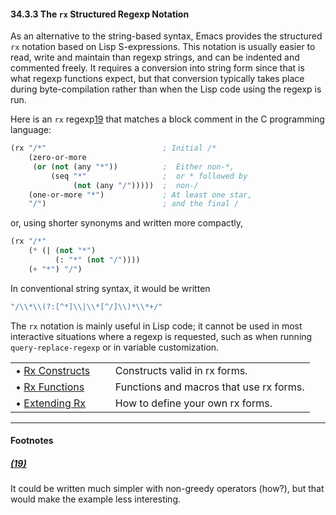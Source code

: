

#### 34.3.3 The `rx` Structured Regexp Notation

As an alternative to the string-based syntax, Emacs provides the structured `rx` notation based on Lisp S-expressions. This notation is usually easier to read, write and maintain than regexp strings, and can be indented and commented freely. It requires a conversion into string form since that is what regexp functions expect, but that conversion typically takes place during byte-compilation rather than when the Lisp code using the regexp is run.

Here is an `rx` regexp[19](#FOOT19) that matches a block comment in the C programming language:

```lisp
(rx "/*"                          ; Initial /*
    (zero-or-more
     (or (not (any "*"))          ;  Either non-*,
         (seq "*"                 ;  or * followed by
              (not (any "/")))))  ;  non-/
    (one-or-more "*")             ; At least one star,
    "/")                          ; and the final /
```

or, using shorter synonyms and written more compactly,

```lisp
(rx "/*"
    (* (| (not "*")
          (: "*" (not "/"))))
    (+ "*") "/")
```

In conventional string syntax, it would be written

```lisp
"/\\*\\(?:[^*]\\|\\*[^/]\\)*\\*+/"
```

The `rx` notation is mainly useful in Lisp code; it cannot be used in most interactive situations where a regexp is requested, such as when running `query-replace-regexp` or in variable customization.

|                                       |    |                                         |
| :------------------------------------ | -- | :-------------------------------------- |
| • [Rx Constructs](Rx-Constructs.html) |    | Constructs valid in rx forms.           |
| • [Rx Functions](Rx-Functions.html)   |    | Functions and macros that use rx forms. |
| • [Extending Rx](Extending-Rx.html)   |    | How to define your own rx forms.        |

***

#### Footnotes

##### [(19)](#DOCF19)

It could be written much simpler with non-greedy operators (how?), but that would make the example less interesting.
